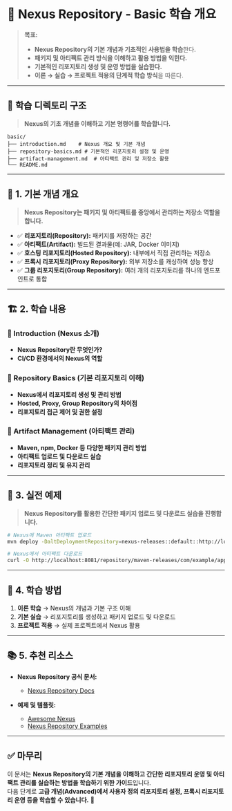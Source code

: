 # 📂 Nexus Repository - Basic 학습 개요

> **목표:**  
> - **Nexus Repository의 기본 개념과 기초적인 사용법을 학습**한다.  
> - **패키지 및 아티팩트 관리 방식을 이해하고 활용 방법을 익힌다.**  
> - **기본적인 리포지토리 생성 및 운영 방법을 실습한다.**  
> - **이론 → 실습 → 프로젝트 적용의 단계적 학습 방식**을 따른다.  

---

## 📂 **학습 디렉토리 구조**  
> **Nexus의 기초 개념을 이해하고 기본 명령어를 학습합니다.**  

```
basic/
├── introduction.md    # Nexus 개요 및 기본 개념
├── repository-basics.md # 기본적인 리포지토리 설정 및 운영
├── artifact-management.md  # 아티팩트 관리 및 저장소 활용
└── README.md
```

---

## 📖 **1. 기본 개념 개요**
> **Nexus Repository는 패키지 및 아티팩트를 중앙에서 관리하는 저장소 역할을 합니다.**

- ✅ **리포지토리(Repository):** 패키지를 저장하는 공간  
- ✅ **아티팩트(Artifact):** 빌드된 결과물(예: JAR, Docker 이미지)  
- ✅ **호스팅 리포지토리(Hosted Repository):** 내부에서 직접 관리하는 저장소  
- ✅ **프록시 리포지토리(Proxy Repository):** 외부 저장소를 캐싱하여 성능 향상  
- ✅ **그룹 리포지토리(Group Repository):** 여러 개의 리포지토리를 하나의 엔드포인트로 통합  

---

## 🏗 **2. 학습 내용**
### 📌 Introduction (Nexus 소개)
- **Nexus Repository란 무엇인가?**
- **CI/CD 환경에서의 Nexus의 역할**

### 📌 Repository Basics (기본 리포지토리 이해)
- **Nexus에서 리포지토리 생성 및 관리 방법**
- **Hosted, Proxy, Group Repository의 차이점**
- **리포지토리 접근 제어 및 권한 설정**

### 📌 Artifact Management (아티팩트 관리)
- **Maven, npm, Docker 등 다양한 패키지 관리 방법**
- **아티팩트 업로드 및 다운로드 실습**
- **리포지토리 정리 및 유지 관리**

---

## 🚀 **3. 실전 예제**
> **Nexus Repository를 활용한 간단한 패키지 업로드 및 다운로드 실습을 진행합니다.**

```sh
# Nexus에 Maven 아티팩트 업로드
mvn deploy -DaltDeploymentRepository=nexus-releases::default::http://localhost:8081/repository/maven-releases/

# Nexus에서 아티팩트 다운로드
curl -O http://localhost:8081/repository/maven-releases/com/example/app/1.0.0/app-1.0.0.jar
```

---

## 🎯 **4. 학습 방법**
1. **이론 학습** → Nexus의 개념과 기본 구조 이해  
2. **기본 실습** → 리포지토리를 생성하고 패키지 업로드 및 다운로드  
3. **프로젝트 적용** → 실제 프로젝트에서 Nexus 활용  

---

## 📚 **5. 추천 리소스**
- **Nexus Repository 공식 문서:**  
  - [Nexus Repository Docs](https://help.sonatype.com/repomanager3)  

- **예제 및 템플릿:**  
  - [Awesome Nexus](https://github.com/sonatype/awesome-nexus)  
  - [Nexus Repository Examples](https://github.com/sonatype/nexus-examples)  

---

## ✅ **마무리**
이 문서는 **Nexus Repository의 기본 개념을 이해하고 간단한 리포지토리 운영 및 아티팩트 관리를 실습하는 방법을 학습하기 위한 가이드**입니다.  
다음 단계로 **고급 개념(Advanced)에서 사용자 정의 리포지토리 설정, 프록시 리포지토리 운영 등을 학습할 수 있습니다.** 🚀

